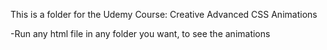 This is a folder for the Udemy Course: Creative Advanced CSS Animations

-Run any html file in any folder you want, to see the animations
